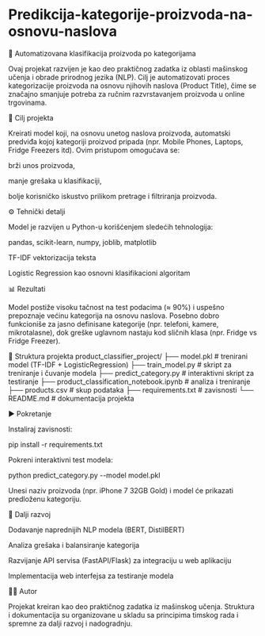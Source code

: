 # Predikcija-kategorije-proizvoda-na-osnovu-naslova
🧠 Automatizovana klasifikacija proizvoda po kategorijama

Ovaj projekat razvijen je kao deo praktičnog zadatka iz oblasti mašinskog učenja i obrade prirodnog jezika (NLP).
Cilj je automatizovati proces kategorizacije proizvoda na osnovu njihovih naslova (Product Title), čime se značajno smanjuje potreba za ručnim razvrstavanjem proizvoda u online trgovinama.

🎯 Cilj projekta

Kreirati model koji, na osnovu unetog naslova proizvoda, automatski predviđa kojoj kategoriji proizvod pripada (npr. Mobile Phones, Laptops, Fridge Freezers itd).
Ovim pristupom omogućava se:

brži unos proizvoda,

manje grešaka u klasifikaciji,

bolje korisničko iskustvo prilikom pretrage i filtriranja proizvoda.

⚙️ Tehnički detalji

Model je razvijen u Python-u korišćenjem sledećih tehnologija:

pandas, scikit-learn, numpy, joblib, matplotlib

TF-IDF vektorizacija teksta

Logistic Regression kao osnovni klasifikacioni algoritam

📊 Rezultati

Model postiže visoku tačnost na test podacima (≈ 90%) i uspešno prepoznaje većinu kategorija na osnovu naslova.
Posebno dobro funkcioniše za jasno definisane kategorije (npr. telefoni, kamere, mikrotalasne), dok greške uglavnom nastaju kod sličnih klasa (npr. Fridge vs Fridge Freezer).

📁 Struktura projekta
product_classifier_project/
├── model.pkl                         # trenirani model (TF-IDF + LogisticRegression)
├── train_model.py                     # skript za treniranje i čuvanje modela
├── predict_category.py                # interaktivni skript za testiranje
├── product_classification_notebook.ipynb  # analiza i treniranje
├── products.csv                       # skup podataka
├── requirements.txt                   # zavisnosti
└── README.md                          # dokumentacija projekta

▶️ Pokretanje

Instaliraj zavisnosti:

pip install -r requirements.txt


Pokreni interaktivni test modela:

python predict_category.py --model model.pkl


Unesi naziv proizvoda (npr. iPhone 7 32GB Gold) i model će prikazati predloženu kategoriju.

🔮 Dalji razvoj

Dodavanje naprednijih NLP modela (BERT, DistilBERT)

Analiza grešaka i balansiranje kategorija

Razvijanje API servisa (FastAPI/Flask) za integraciju u web aplikaciju

Implementacija web interfejsa za testiranje modela

👨‍💻 Autor

Projekat kreiran kao deo praktičnog zadatka iz mašinskog učenja.
Struktura i dokumentacija su organizovane u skladu sa principima timskog rada i spremne za dalji razvoj i nadogradnju.
